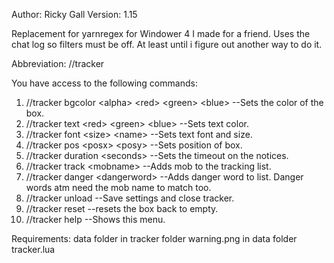Author: Ricky Gall
Version: 1.15

Replacement for yarnregex for Windower 4 I made for a friend. Uses the chat log so filters must be off. At least until i figure out another way to do it.

Abbreviation: //tracker

You have access to the following commands:
 1. //tracker bgcolor &lt;alpha&gt; &lt;red&gt; &lt;green&gt; &lt;blue&gt; --Sets the color of the box.
 2. //tracker text &lt;red&gt; &lt;green&gt; &lt;blue&gt; --Sets text color.
 2. //tracker font &lt;size&gt; &lt;name&gt; --Sets text font and size.
 3. //tracker pos &lt;posx&gt; &lt;posy&gt; --Sets position of box.
 4. //tracker duration &lt;seconds&gt; --Sets the timeout on the notices.
 5. //tracker track &lt;mobname&gt; --Adds mob to the tracking list.
 6. //tracker danger &lt;dangerword&gt; --Adds danger word to list. Danger words atm need the mob name to match too.
 7. //tracker unload --Save settings and close tracker.
 8. //tracker reset --resets the box back to empty.
 9. //tracker help --Shows this menu.


Requirements:
 data folder in tracker folder
 warning.png in data folder
 tracker.lua